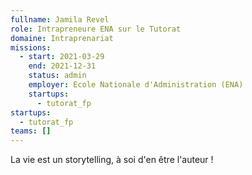 ```yaml
---
fullname: Jamila Revel
role: Intrapreneure ENA sur le Tutorat
domaine: Intraprenariat
missions:
  - start: 2021-03-29
    end: 2021-12-31
    status: admin
    employer: Ecole Nationale d'Administration (ENA)
    startups:
      - tutorat_fp
startups:
  - tutorat_fp
teams: []
---
```

La vie est un storytelling, à soi d'en être l'auteur !